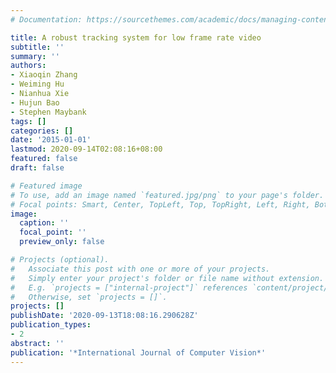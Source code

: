 ```yaml
---
# Documentation: https://sourcethemes.com/academic/docs/managing-content/

title: A robust tracking system for low frame rate video
subtitle: ''
summary: ''
authors:
- Xiaoqin Zhang
- Weiming Hu
- Nianhua Xie
- Hujun Bao
- Stephen Maybank
tags: []
categories: []
date: '2015-01-01'
lastmod: 2020-09-14T02:08:16+08:00
featured: false
draft: false

# Featured image
# To use, add an image named `featured.jpg/png` to your page's folder.
# Focal points: Smart, Center, TopLeft, Top, TopRight, Left, Right, BottomLeft, Bottom, BottomRight.
image:
  caption: ''
  focal_point: ''
  preview_only: false

# Projects (optional).
#   Associate this post with one or more of your projects.
#   Simply enter your project's folder or file name without extension.
#   E.g. `projects = ["internal-project"]` references `content/project/deep-learning/index.md`.
#   Otherwise, set `projects = []`.
projects: []
publishDate: '2020-09-13T18:08:16.290628Z'
publication_types:
- 2
abstract: ''
publication: '*International Journal of Computer Vision*'
---
```

